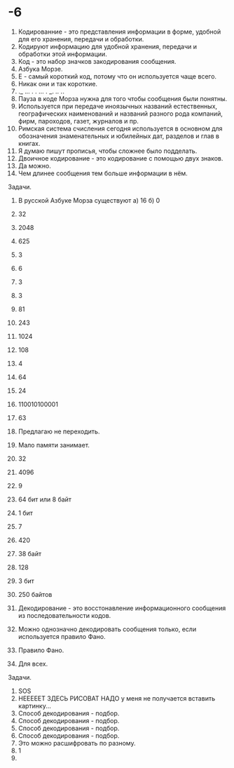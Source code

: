 # -6
1. Кодированние - это представления информации в форме, удобной для его хранения, передачи и обработки.
2. Кодируют информацию для удобной хранения, передачи и обработки этой информации.
3. Код - это набор значков закодирования сообщения.
4. Азбука Морзе.
5. Е - самый короткий код, потому что он используется чаще всего.
6. Никак они и так короткие.
7. ._  ._.. . _._ ... ._ _. _.. ._.
8. Пауза в коде Морза нужна для того чтобы сообщения были понятны.
9. Используется при передаче иноязычных названий естественных, географических наименований и названий разного рода компаний, фирм, пароходов, газет, журналов и пр.
10. Римская система счисления сегодня используется в основном для обозначения знаменательных и юбилейных дат, разделов и глав в книгах.
11. Я думаю пишут прописья, чтобы сложнее было подделать.
12. Двоичное кодирование - это кодирование с помощью двух знаков.
13. Да можно.
14. Чем длинее сообщения тем больше информации в нём.

Задачи.
1. В русской Азбуке Морза существуют а) 16 б) 0
2. 32
3. 2048
4. 625
5. 3
6. 6
7. 3
8. 3
9. 81
10. 243
11. 1024
12. 108
13. 4
14. 64
15. 24
16. 110010100001
17. 63
18. Предлагаю не переходить.
19. Мало памяти занимает.
20. 32
21. 4096
22. 9
23. 64 бит или 8 байт
24. 1 бит
25. 7
26. 420
27. 38 байт
28. 128
29. 3 бит
30. 250 байтов

1. Декодирование - это восстонавление информационного сообщения из последовательности кодов.
2. Можно однозначно декодировать сообщения только, если используется правило Фано.
3. Правило Фано.
4. Для всех.

Задачи.
1. SOS
2. НЕЕЕЕЕТ ЗДЕСЬ РИСОВАТ НАДО у меня не получается вставить картинку...
3. Способ декодирования - подбор.
4. Способ декодирования - подбор.
5. Способ декодирования - подбор.
6. Способ декодирования - подбор.
7. Это можно расшифровать по разному.
8. 1
9. 

   

